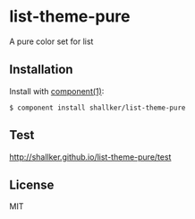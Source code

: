 
# list-theme-pure

  A pure color set for list

## Installation

  Install with [component(1)](http://component.io):

    $ component install shallker/list-theme-pure


## Test
  http://shallker.github.io/list-theme-pure/test   


## License

  MIT
